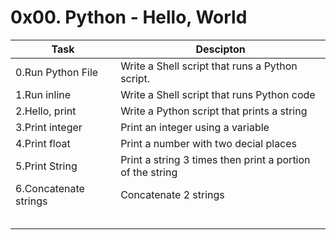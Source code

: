 # 0x00. Python - Hello, World
|Task|Descipton|
|---|---|
|0.Run Python File  | Write a Shell script that runs a Python script.|
|1.Run inline | Write a Shell script that runs Python code|
|2.Hello, print | Write a Python script that prints a string|
|3.Print integer | Print an integer using a variable|
|4.Print float | Print a number with two decial places|
|5.Print String| Print a string 3 times then print a portion of the string|
|6.Concatenate strings| Concatenate 2 strings|
|   |   |
|   |   |
|   |   |
|   |   |
|   |   |